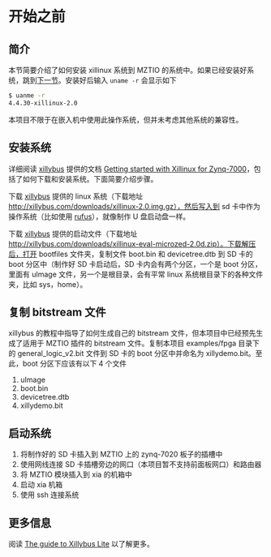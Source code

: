 # 开始之前

## 简介

本节简要介绍了如何安装 xillinux 系统到 MZTIO 的系统中。如果已经安装好系统，跳到[下一节](quick-start.md)。安装好后输入 `uname -r` 会显示如下

```bash
$ uanme -r
4.4.30-xillinux-2.0
```

本项目不限于在嵌入机中使用此操作系统，但并未考虑其他系统的兼容性。

## 安装系统

详细阅读 [xillybus](http://xillybus.com/xillinux) 提供的文档 [Getting started with Xillinux for Zynq-7000](http://xillybus.com/downloads/doc/xillybus_getting_started_zynq.pdf)，包括了如何下载和安装系统。下面简要介绍步骤。

下载 [xillybus](http://xillybus.com/xillinux) 提供的 linux 系统（下载地址 http://xillybus.com/downloads/xillinux-2.0.img.gz），然后写入到 sd 卡中作为操作系统（比如使用 [rufus](https://rufus.ie/en/)），就像制作 U 盘启动盘一样。

下载 [xillybus](http://xillybus.com/xillinux) 提供的启动文件（下载地址 http://xillybus.com/downloads/xillinux-eval-microzed-2.0d.zip）。下载解压后，打开 bootfiles 文件夹，复制文件 boot.bin 和 devicetree.dtb 到 SD 卡的 boot 分区中（制作好 SD 卡启动后，SD 卡内会有两个分区，一个是 boot 分区，里面有 uImage 文件，另一个是根目录，会有平常 linux 系统根目录下的各种文件夹，比如 sys，home）。



## 复制 bitstream 文件

xillybus 的教程中指导了如何生成自己的 bitstream 文件，但本项目中已经预先生成了适用于 MZTIO 插件的 bitstream 文件。复制本项目 examples/fpga 目录下的 general_logic_v2.bit 文件到 SD 卡的 boot 分区中并命名为 xillydemo.bit。至此，boot 分区下应该有以下 4 个文件

1. uImage
2. boot.bin
3. devicetree.dtb
4. xillydemo.bit

## 启动系统

1. 将制作好的 SD 卡插入到 MZTIO 上的 zynq-7020 板子的插槽中
2. 使用网线连接 SD 卡插槽旁边的网口（本项目暂不支持前面板网口）和路由器
3. 将 MZTIO 模块插入到 xia 的机箱中
4. 启动 xia 机箱
5. 使用 ssh 连接系统

## 更多信息

阅读 [The guide to Xillybus Lite](http://xillybus.com/downloads/doc/xillybus_lite.pdf) 以了解更多。